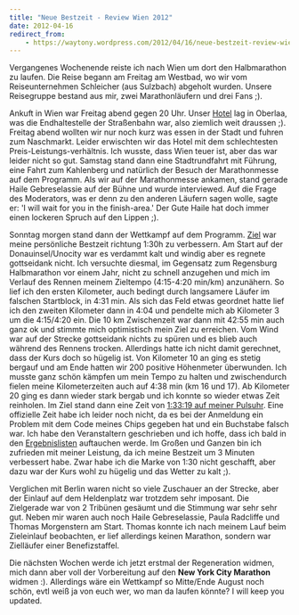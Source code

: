 ```yaml
---
title: "Neue Bestzeit - Review Wien 2012"
date: 2012-04-16
redirect_from:
    - https://waytony.wordpress.com/2012/04/16/neue-bestzeit-review-wien-2012/
---
```


Vergangenes Wochenende reiste ich nach Wien um dort den Halbmarathon zu laufen. Die Reise begann am Freitag am Westbad, wo wir vom Reiseunternehmen Schleicher (aus Sulzbach) abgeholt wurden. Unsere Reisegruppe bestand aus mir, zwei Marathonläufern und drei Fans ;).

Ankuft in Wien war Freitag abend gegen 20 Uhr. Unser [Hotel](http://www.artis-hotels.at/?id=5) lag in Oberlaa, was die Endhaltestelle der Straßenbahn war, also ziemlich weit draussen ;). Freitag abend wollten wir nur noch kurz was essen in der Stadt und fuhren zum Naschmarkt. Leider erwischten wir das Hotel mit dem schlechtesten Preis-Leistungs-verhältnis. Ich wusste, dass Wien teuer ist, aber das war leider nicht so gut. Samstag stand dann eine Stadtrundfahrt mit Führung, eine Fahrt zum Kahlenberg und natürlich der Besuch der Marathonmesse auf dem Programm. Als wir auf der Marathonmesse ankamen, stand gerade Haile Gebreselassie auf der Bühne und wurde interviewed. Auf die Frage des Moderators, was er denn zu den anderen Läufern sagen wolle, sagte er: 'I will wait for you in the finish-area.' Der Gute Haile hat doch immer einen lockeren Spruch auf den Lippen ;).

Sonntag morgen stand dann der Wettkampf auf dem Programm. [Ziel](http://waytony.wordpress.com/2012/04/12/preview-wien-halbmarathon/ "Preview – Wien Halbmarathon") war meine persönliche Bestzeit richtung 1:30h zu verbessern. Am Start auf der Donauinsel/Unocity war es verdammt kalt und windig aber es regnete gottseidank nicht. Ich versuchte diesmal, im Gegensatz zum Regensburg Halbmarathon vor einem Jahr, nicht zu schnell anzugehen und mich im Verlauf des Rennen meinem Zieltempo (4:15-4:20 min/km) anzunähern. So lief ich den ersten Kilometer, auch bedingt durch langsamere Läufer im falschen Startblock, in 4:31 min. Als sich das Feld etwas geordnet hatte lief ich den zweiten Kilometer dann in 4:04 und pendelte mich ab Kilometer 3 um die 4:15/4:20 ein. Die 10 km Zwischenzeit war dann mit 42:55 min auch ganz ok und stimmte mich optimistisch mein Ziel zu erreichen. Vom Wind war auf der Strecke gottseidank nichts zu spüren und es blieb auch während des Rennens trocken. Allerdings hatte ich nicht damit gerechnet, dass der Kurs doch so hügelig ist. Von Kilometer 10 an ging es stetig bergauf und am Ende hatten wir 200 positive Höhenmeter überwunden. Ich musste ganz schön kämpfen um mein Tempo zu halten und zwischendurch fielen meine Kilometerzeiten auch auf 4:38 min (km 16 und 17). Ab Kilometer 20 ging es dann wieder stark bergab und ich konnte so wieder etwas Zeit reinholen. Im Ziel stand dann eine Zeit von [1:33:19 auf meiner Pulsuhr](http://connect.garmin.com/activity/168492707). Eine offizielle Zeit habe ich leider noch nicht, da es bei der Anmeldung ein Problem mit dem Code meines Chips gegeben hat und ein Buchstabe falsch war. Ich habe den Veranstaltern geschrieben und ich hoffe, dass ich bald in den [Ergebnislisten](http://www.vienna-marathon.com/?url=result&wantSearch=2012) auftauchen werde. Im Großen und Ganzen bin ich zufrieden mit meiner Leistung, da ich meine Bestzeit um 3 Minuten verbessert habe. Zwar habe ich die Marke von 1:30 nicht geschafft, aber dazu war der Kurs wohl zu hügelig und das Wetter zu kalt ;).

Verglichen mit Berlin waren nicht so viele Zuschauer an der Strecke, aber der Einlauf auf dem Heldenplatz war trotzdem sehr imposant. Die Zielgerade war von 2 Tribünen gesäumt und die Stimmung war sehr sehr gut. Neben mir waren auch noch Haile Gebreselassie, Paula Radcliffe und Thomas Morgenstern am Start. Thomas konnte ich nach meinem Lauf beim Zieleinlauf beobachten, er lief allerdings keinen Marathon, sondern war Zielläufer einer Benefizstaffel.

Die nächsten Wochen werde ich jetzt erstmal der Regeneration widmen, mich dann aber voll der Vorbereitung auf den **New York City Marathon** widmen :). Allerdings wäre ein Wettkampf so Mitte/Ende August noch schön, evtl weiß ja von euch wer, wo man da laufen könnte? I will keep you updated.
<br><br>

